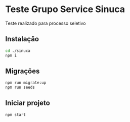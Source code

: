 # Teste Grupo Service Sinuca

Teste realizado para processo seletivo

## Instalação


```bash
cd ./sinuca
npm i 
```

## Migrações

```bash
npm run migrate:up
npm run seeds
```

## Iniciar projeto

```bash
npm start
```
